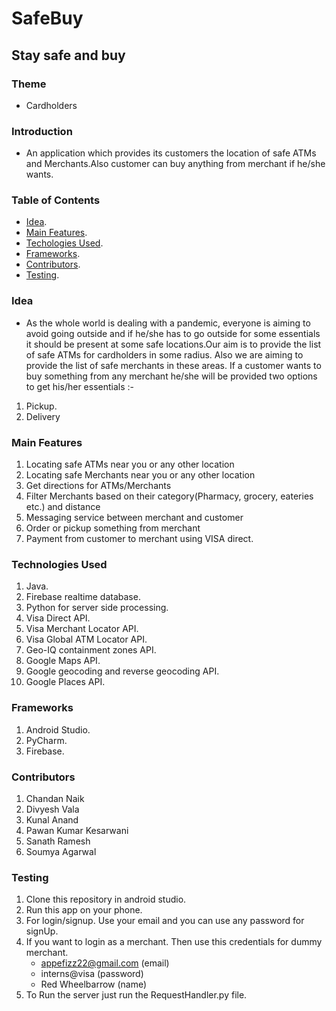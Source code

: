 # SafeBuy
## Stay safe and buy
### Theme
* Cardholders

### Introduction
* An application which provides its customers the location of safe ATMs and Merchants.Also customer can buy anything from merchant if he/she wants.

### Table of Contents
* [Idea](#idea).
* [Main Features](#main-features).
* [Techologies Used](#technologies-used).
* [Frameworks](#frameworks).
* [Contributors](#contributors).
* [Testing](#testing).

### Idea
* As the whole world is dealing with a pandemic, everyone is aiming to avoid going outside and if he/she has to go outside for some essentials it should be present at some safe locations.Our aim is to provide the list of safe ATMs for cardholders in some radius. Also we are aiming to provide the list of safe merchants in these areas. If a customer wants to buy something from any merchant he/she will be provided two options to get his/her essentials :-
1. Pickup.
2. Delivery

### Main Features
1. Locating safe ATMs near you or any other location
2. Locating safe Merchants near you or any other location
3. Get directions for ATMs/Merchants
4. Filter Merchants based on their category(Pharmacy, grocery, eateries etc.) and distance
5. Messaging service between merchant and customer
6. Order or pickup something from merchant
7. Payment from customer to merchant using VISA direct.

### Technologies Used
1. Java.
2. Firebase realtime database.
3. Python for server side processing.
4. Visa Direct API.
5. Visa Merchant Locator API.
6. Visa Global ATM Locator API.
7. Geo-IQ containment zones API.
8. Google Maps API.
9. Google geocoding and reverse geocoding API.
10. Google Places API.

### Frameworks
1. Android Studio.
2. PyCharm.
3. Firebase.

### Contributors
1. Chandan Naik
2. Divyesh Vala
3. Kunal Anand
4. Pawan Kumar Kesarwani
5. Sanath Ramesh
6. Soumya Agarwal

### Testing
1. Clone this repository in android studio. 
2. Run this app on your phone.
3. For login/signup. Use your email and you can use any password for signUp.
4. If you want to login as a merchant. Then use this credentials for dummy merchant.
   * appefizz22@gmail.com (email) 
   * interns@visa (password)
   * Red Wheelbarrow (name)
5. To Run the server just run the RequestHandler.py file.

